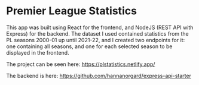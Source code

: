 # Premier League Statistics

This app was built using React for the frontend, and NodeJS (REST API with Express) for the backend. The dataset I used contained statistics from the PL seasons 2000-01 up until 2021-22, and I created two endpoints for it: one containing all seasons, and one for each selected season to be displayed in the frontend. 

The project can be seen here:
https://plstatistics.netlify.app/

The backend is here:
https://github.com/hannanorgard/express-api-starter
